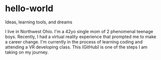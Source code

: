 # hello-world
Ideas, learning tools, and dreams

I live in Northwest Ohio. I'm a 42yo single mom of 2 phenomenal teenage boys. Recently, I had a virtual reality experience that prompted me to make a career change. I'm currently in the process of learning coding and attending a VR developing class. This (GitHub) is one of the steps I am taking on my journey.
